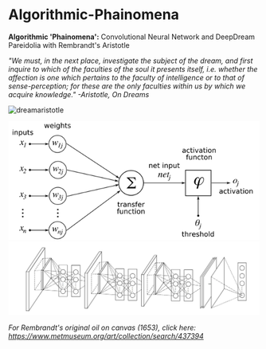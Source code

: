 # Algorithmic-Phainomena
<b>Algorithmic 'Phainomena':</b> Convolutional Neural Network and DeepDream Pareidolia with Rembrandt's Aristotle

<i>"We must, in the next place, investigate the subject of the dream, and first inquire to which of the faculties of the soul it presents itself, i.e. whether the affection is one which pertains to the faculty of intelligence or to that of sense-perception; for these are the only faculties within us by which we acquire knowledge." -Aristotle, On Dreams</i>

![dreamaristotle](https://user-images.githubusercontent.com/39444491/40272970-ac797cce-5b85-11e8-8c70-033dd1a19349.jpg)

![](https://github.com/conceptform/Algorithmic-Phainomena/blob/master/NNModel.png)
![](https://github.com/conceptform/Algorithmic-Phainomena/blob/master/CNN_Tensorflow.jpeg)

<i> For Rembrandt's original oil on canvas (1653), click here: https://www.metmuseum.org/art/collection/search/437394 </i>
